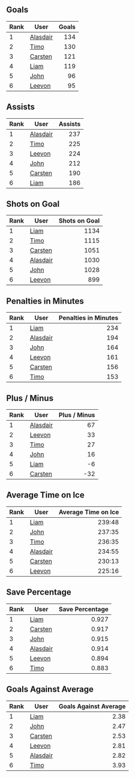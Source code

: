 ## Goals
| Rank | User | Goals |
| :--- | ---- | ---------: |
| 1 | [Alasdair](https://github.com/llevasseur/fantasy-hockey-league/blob/main/public/nhl22-23/ROSTERS.md#Alasdair) |  134 |
| 2 | [Timo](https://github.com/llevasseur/fantasy-hockey-league/blob/main/public/nhl22-23/ROSTERS.md#Timo) |  130 |
| 3 | [Carsten](https://github.com/llevasseur/fantasy-hockey-league/blob/main/public/nhl22-23/ROSTERS.md#Carsten) |  121 |
| 4 | [Liam](https://github.com/llevasseur/fantasy-hockey-league/blob/main/public/nhl22-23/ROSTERS.md#Liam) |  119 |
| 5 | [John](https://github.com/llevasseur/fantasy-hockey-league/blob/main/public/nhl22-23/ROSTERS.md#John) |  96 |
| 6 | [Leevon](https://github.com/llevasseur/fantasy-hockey-league/blob/main/public/nhl22-23/ROSTERS.md#Leevon) |  95 |
## Assists
| Rank | User | Assists |
| :--- | ---- | ---------: |
| 1 | [Alasdair](https://github.com/llevasseur/fantasy-hockey-league/blob/main/public/nhl22-23/ROSTERS.md#Alasdair) |  237 |
| 2 | [Timo](https://github.com/llevasseur/fantasy-hockey-league/blob/main/public/nhl22-23/ROSTERS.md#Timo) |  225 |
| 3 | [Leevon](https://github.com/llevasseur/fantasy-hockey-league/blob/main/public/nhl22-23/ROSTERS.md#Leevon) |  224 |
| 4 | [John](https://github.com/llevasseur/fantasy-hockey-league/blob/main/public/nhl22-23/ROSTERS.md#John) |  212 |
| 5 | [Carsten](https://github.com/llevasseur/fantasy-hockey-league/blob/main/public/nhl22-23/ROSTERS.md#Carsten) |  190 |
| 6 | [Liam](https://github.com/llevasseur/fantasy-hockey-league/blob/main/public/nhl22-23/ROSTERS.md#Liam) |  186 |
## Shots on Goal
| Rank | User | Shots on Goal |
| :--- | ---- | ---------: |
| 1 | [Liam](https://github.com/llevasseur/fantasy-hockey-league/blob/main/public/nhl22-23/ROSTERS.md#Liam) |  1134 |
| 2 | [Timo](https://github.com/llevasseur/fantasy-hockey-league/blob/main/public/nhl22-23/ROSTERS.md#Timo) |  1115 |
| 3 | [Carsten](https://github.com/llevasseur/fantasy-hockey-league/blob/main/public/nhl22-23/ROSTERS.md#Carsten) |  1051 |
| 4 | [Alasdair](https://github.com/llevasseur/fantasy-hockey-league/blob/main/public/nhl22-23/ROSTERS.md#Alasdair) |  1030 |
| 5 | [John](https://github.com/llevasseur/fantasy-hockey-league/blob/main/public/nhl22-23/ROSTERS.md#John) |  1028 |
| 6 | [Leevon](https://github.com/llevasseur/fantasy-hockey-league/blob/main/public/nhl22-23/ROSTERS.md#Leevon) |  899 |
## Penalties in Minutes
| Rank | User | Penalties in Minutes |
| :--- | ---- | ---------: |
| 1 | [Liam](https://github.com/llevasseur/fantasy-hockey-league/blob/main/public/nhl22-23/ROSTERS.md#Liam) |  234 |
| 2 | [Alasdair](https://github.com/llevasseur/fantasy-hockey-league/blob/main/public/nhl22-23/ROSTERS.md#Alasdair) |  194 |
| 3 | [John](https://github.com/llevasseur/fantasy-hockey-league/blob/main/public/nhl22-23/ROSTERS.md#John) |  164 |
| 4 | [Leevon](https://github.com/llevasseur/fantasy-hockey-league/blob/main/public/nhl22-23/ROSTERS.md#Leevon) |  161 |
| 5 | [Carsten](https://github.com/llevasseur/fantasy-hockey-league/blob/main/public/nhl22-23/ROSTERS.md#Carsten) |  156 |
| 6 | [Timo](https://github.com/llevasseur/fantasy-hockey-league/blob/main/public/nhl22-23/ROSTERS.md#Timo) |  153 |
## Plus / Minus
| Rank | User | Plus / Minus |
| :--- | ---- | ---------: |
| 1 | [Alasdair](https://github.com/llevasseur/fantasy-hockey-league/blob/main/public/nhl22-23/ROSTERS.md#Alasdair) |  67 |
| 2 | [Leevon](https://github.com/llevasseur/fantasy-hockey-league/blob/main/public/nhl22-23/ROSTERS.md#Leevon) |  33 |
| 3 | [Timo](https://github.com/llevasseur/fantasy-hockey-league/blob/main/public/nhl22-23/ROSTERS.md#Timo) |  27 |
| 4 | [John](https://github.com/llevasseur/fantasy-hockey-league/blob/main/public/nhl22-23/ROSTERS.md#John) |  16 |
| 5 | [Liam](https://github.com/llevasseur/fantasy-hockey-league/blob/main/public/nhl22-23/ROSTERS.md#Liam) |  -6 |
| 6 | [Carsten](https://github.com/llevasseur/fantasy-hockey-league/blob/main/public/nhl22-23/ROSTERS.md#Carsten) |  -32 |
## Average Time on Ice
| Rank | User | Average Time on Ice |
| :--- | ---- | ---------: |
| 1 | [Liam](https://github.com/llevasseur/fantasy-hockey-league/blob/main/public/nhl22-23/ROSTERS.md#Liam) |  239:48 |
| 2 | [John](https://github.com/llevasseur/fantasy-hockey-league/blob/main/public/nhl22-23/ROSTERS.md#John) |  237:35 |
| 3 | [Timo](https://github.com/llevasseur/fantasy-hockey-league/blob/main/public/nhl22-23/ROSTERS.md#Timo) |  236:35 |
| 4 | [Alasdair](https://github.com/llevasseur/fantasy-hockey-league/blob/main/public/nhl22-23/ROSTERS.md#Alasdair) |  234:55 |
| 5 | [Carsten](https://github.com/llevasseur/fantasy-hockey-league/blob/main/public/nhl22-23/ROSTERS.md#Carsten) |  230:13 |
| 6 | [Leevon](https://github.com/llevasseur/fantasy-hockey-league/blob/main/public/nhl22-23/ROSTERS.md#Leevon) |  225:16 |
## Save Percentage
| Rank | User | Save Percentage |
| :--- | ---- | ---------: |
| 1 | [Liam](https://github.com/llevasseur/fantasy-hockey-league/blob/main/public/nhl22-23/ROSTERS.md#Liam) |  0.927 |
| 2 | [Carsten](https://github.com/llevasseur/fantasy-hockey-league/blob/main/public/nhl22-23/ROSTERS.md#Carsten) |  0.917 |
| 3 | [John](https://github.com/llevasseur/fantasy-hockey-league/blob/main/public/nhl22-23/ROSTERS.md#John) |  0.915 |
| 4 | [Alasdair](https://github.com/llevasseur/fantasy-hockey-league/blob/main/public/nhl22-23/ROSTERS.md#Alasdair) |  0.914 |
| 5 | [Leevon](https://github.com/llevasseur/fantasy-hockey-league/blob/main/public/nhl22-23/ROSTERS.md#Leevon) |  0.894 |
| 6 | [Timo](https://github.com/llevasseur/fantasy-hockey-league/blob/main/public/nhl22-23/ROSTERS.md#Timo) |  0.883 |
## Goals Against Average
| Rank | User | Goals Against Average |
| :--- | ---- | ---------: |
| 1 | [Liam](https://github.com/llevasseur/fantasy-hockey-league/blob/main/public/nhl22-23/ROSTERS.md#Liam) |  2.38 |
| 2 | [John](https://github.com/llevasseur/fantasy-hockey-league/blob/main/public/nhl22-23/ROSTERS.md#John) |  2.47 |
| 3 | [Carsten](https://github.com/llevasseur/fantasy-hockey-league/blob/main/public/nhl22-23/ROSTERS.md#Carsten) |  2.53 |
| 4 | [Leevon](https://github.com/llevasseur/fantasy-hockey-league/blob/main/public/nhl22-23/ROSTERS.md#Leevon) |  2.81 |
| 5 | [Alasdair](https://github.com/llevasseur/fantasy-hockey-league/blob/main/public/nhl22-23/ROSTERS.md#Alasdair) |  2.82 |
| 6 | [Timo](https://github.com/llevasseur/fantasy-hockey-league/blob/main/public/nhl22-23/ROSTERS.md#Timo) |  3.93 |
